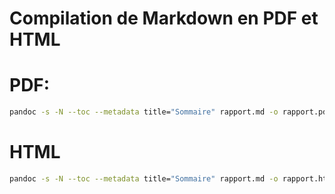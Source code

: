 # Compilation de Markdown en PDF et HTML
# PDF:
```sh
pandoc -s -N --toc --metadata title="Sommaire" rapport.md -o rapport.pdf
```
#  HTML
```sh
pandoc -s -N --toc --metadata title="Sommaire" rapport.md -o rapport.html
```
